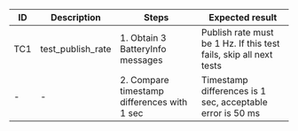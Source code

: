 | ID | Description | Steps | Expected result |
|-|-|-|-|
| TC1 | test_publish_rate | 1. Obtain 3 BatteryInfo messages| Publish rate must be 1 Hz. If this test fails, skip all next tests |
| - | - | 2. Compare timestamp differences with 1 sec | Timestamp differences is 1 sec, acceptable error is 50 ms |
